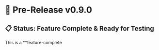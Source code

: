 # 🚀 Pre-Release v0.9.0

## 📋 Status: Feature Complete & Ready for Testing

This is a **feature-complete 
